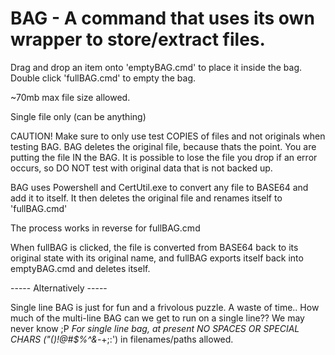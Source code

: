 # BAG - A command that uses its own wrapper to store/extract files.



Drag and drop an item onto 'emptyBAG.cmd' to place it inside the bag. Double click 'fullBAG.cmd' to empty the bag.

~70mb max file size allowed. 

Single file only (can be anything)

CAUTION! 
Make sure to only use test COPIES of files and not originals when testing BAG. 
BAG deletes the original file, because thats the point. You are putting the file IN the BAG.
It is possible to lose the file you drop if an error occurs, so DO NOT test with original data that is not backed up.

BAG uses Powershell and CertUtil.exe to convert any file to BASE64 and add it to itself. It then deletes the original file and renames itself to 'fullBAG.cmd'

The process works in reverse for fullBAG.cmd 

When fullBAG is clicked, the file is converted from BASE64 back to its original state with its original name, and fullBAG
exports itself back into emptyBAG.cmd and deletes itself.

----- Alternatively -----

Single line BAG is just for fun and a frivolous puzzle. A waste of time.. How much of the multi-line BAG can we get to run on a single line?? We may never know ;P
*For single line bag, at present NO SPACES OR SPECIAL CHARS ("()!@#$%^&*-+;:') in filenames/paths allowed.
